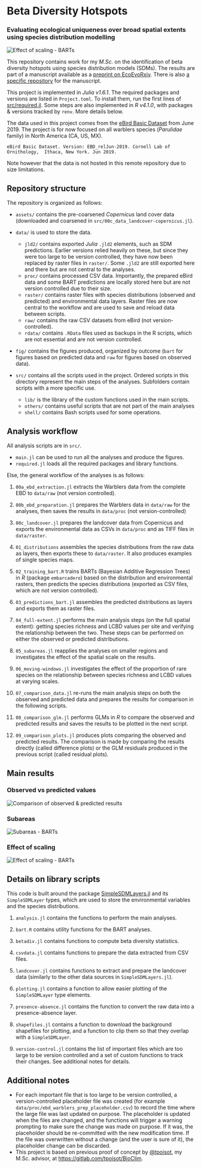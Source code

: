 # Beta Diversity Hotspots

### Evaluating ecological uniqueness over broad spatial extents using species distribution modelling

![Effect of scaling - BARTs][bart_scaling]

[bart_scaling]: fig/bart//05_bart_scaling.gif

This repository contains work for my *M.Sc.* on the identification of beta diversity hotspots using species distribution models (SDMs). The results are part of a manuscript available as a [preprint on EcoEvoRxiv](https://ecoevorxiv.org/tvmyg). There is also [a specific repository](https://github.com/gabrieldansereau/ms_betadiversity_hotspots) for the manuscript.

This project is implemented in _Julia v1.6.1_. The required packages and versions are listed in `Project.toml`. To install them, run the first lines of [src/required.jl](./src/required.jl). Some steps are also implemented in _R v4.1.0_, with packages & versions tracked by `renv`. More details below. 

The data used in this project comes from the [eBird Basic Dataset](https://ebird.org/science/use-ebird-data/download-ebird-data-products) from June 2019. The project is for now focused on all warblers species (*Parulidae* family) in North America (CA, US, MX).

    eBird Basic Dataset. Version: EBD_relJun-2019. Cornell Lab of Ornithology,  Ithaca, New York. Jun 2019.

Note however that the data is not hosted in this remote repository due to size limitations.

## Repository structure

The repository is organized as follows:

- `assets/` contains the pre-coarsened *Copernicus* land cover data (downloaded and coarsened in `src/00c_data_landcover-copernicus.jl`).

- `data/` is used to store the data.
  - `jld2/` contains exported *Julia* `.jld2` elements, such as SDM predictions. Earlier versions relied heavily on these, but since they were too large to be version controlled, they have now been replaced by raster files in `raster/`. Some `.jld2` are still exported here and there but are not central to the analyses.
  - `proc/` contains processed CSV data. Importantly, the prepared eBird data and some BART predictions are locally stored here but are not version controlled due to their size.
  - `raster/` contains raster files with species distributions (observed and predicted) and environmental data layers. Raster files are now central to the workflow and are used to save and reload data between scripts.
  - `raw/` contains the raw CSV datasets from eBird (not version-controlled).
  - `rdata/` contains `.RData` files used as backups in the R scripts, which are not essential and are not version controlled.

- `fig/` contains the figures produced, organized by outcome (`bart` for figures based on predicted data and `raw` for figures based on observed data).

- `src/` contains all the scripts used in the project. Ordered scripts in this directory represent the main steps of the analyses. Subfolders contain scripts with a more specific use.
  - `lib/` is the library of the custom functions used in the main scripts.
  - `others/` contains useful scripts that are not part of the main analyses
  - `shell/` contains Bash scripts used for some operations.

## Analysis workflow

All analysis scripts are in `src/`.

- `main.jl` can be used to run all the analyses and produce the figures.
- `required.jl` loads all the required packages and library functions.

Else, the general workflow of the analyses is as follows:

1. `00a_ebd_extraction.jl` extracts the Warblers data from the complete EBD to `data/raw` (not version controlled).

1. `00b_ebd_preparation.jl` prepares the Warblers data in `data/raw` for the analyses, then saves the results in `data/proc` (not version-controlled)

1. `00c_landcover.jl` prepares the landcover data from Copernicus and exports the environmental data as CSVs in `data/proc` and as TIFF files in `data/raster`.

1. `01_distributions` assembles the species distributions from the raw data as layers, then exports these to `data/raster`. It also produces examples of single species maps.

1. `02_training_bart.R` trains BARTs (Bayesian Additive Regression Trees) in _R_ (package `embarcadero`) based on the distribution and environmental rasters, then predicts the species distributions (exported as CSV files, which are not version controlled).

1. `03_predictions_bart.jl` assembles the predicted distributions as layers and exports them as raster files.

1. `04_full-extent.jl` performs the main analysis steps (on the full spatial extent): getting species richness and LCBD values per site and verifying the relationship between the two. These steps can be performed on either the observed or predicted distributions.

1. `05_subareas.jl`  reapplies the analyses on smaller regions and investigates the effect of the spatial scale on the results.

1. `06_moving-windows.jl` investigates the effect of the proportion of rare species on the relationship between species richness and LCBD values at varying scales.

1. `07_comparison_data.jl` re-runs the main analysis steps on both the observed and predicted data and prepares the results for comparison in the following scripts.

1. `08_comparison_glm.jl` performs GLMs in _R_ to compare the observed and predicted results and saves the results to be plotted in the next script.

1. `09_comparison_plots.jl` produces plots comparing the observed and predicted results. The comparison is made by comparing the results directly (called difference plots) or the GLM residuals produced in the previous script (called residual plots).

## Main results

### Observed vs predicted values

![Comparison of observed & predicted results][comparison_results]

[comparison_results]: fig/bart/09_bart_combined.png

### Subareas

![Subareas - BARTs][bart_subareas]

[bart_subareas]: fig/bart/05_bart_subareas.png

### Effect of scaling

![Effect of scaling - BARTs][bart_scaling]

[bart_scaling]: fig/bart//05_bart_scaling.gif

## Details on library scripts

This code is built around the package [SimpleSDMLayers.jl](https://github.com/EcoJulia/SimpleSDMLayers.jl) and its `SimpleSDMLayer` types, which are used to store the environmental variables and the species distributions.

1. `analysis.jl` contains the functions to perform the main analyses.

1. `bart.R` contains utility functions for the BART analyses.

1. `betadiv.jl` contains functions to compute beta diversity statistics.

1. `csvdata.jl` contains functions to prepare the data extracted from CSV files.

1. `landcover.jl` contains functions to extract and prepare the landcover data (similarly to the other data sources in `SimpleSDMLayers.jl`).

1. `plotting.jl` contains a function to allow easier plotting of the `SimpleSDMLayer` type elements.

1. `presence-absence.jl` contains the function to convert the raw data into a presence-absence layer.

1. `shapefiles.jl` contains a function to download the background shapefiles for plotting, and a function to clip them so that they overlap with a `SimpleSDMLayer`.

2. `version-control.jl` contains the list of important files which are too large to be version controlled and a set of custom functions to track their changes. See additional notes for details.

## Additional notes

- For each important file that is too large to be version controlled, a version-controlled placeholder file was created (for example `data/proc/ebd_warblers_prep_placeholder.csv`) to record the time where the large file was last updated on purpose. The placeholder is updated when the files are changed, and the functions will trigger a warning prompting to make sure the change was made on purpose. If it was, the placeholder should be re-committed with the new modification time. If the file was overwritten without a change (and the user is sure of it), the placeholder change can be discarded.
- This project is based on previous proof of concept by [@tpoisot](https://github.com/tpoisot), my M.Sc. advisor, at <https://gitlab.com/tpoisot/BioClim>.
